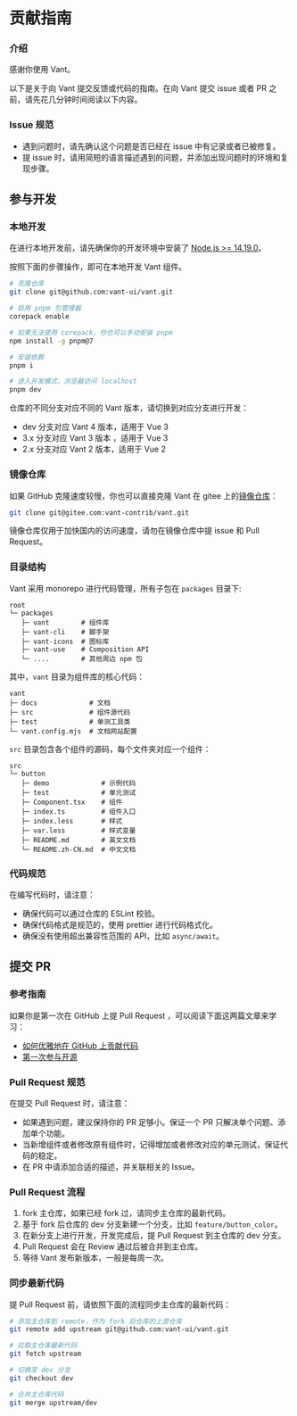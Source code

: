 # 贡献指南

### 介绍

感谢你使用 Vant。

以下是关于向 Vant 提交反馈或代码的指南。在向 Vant 提交 issue 或者 PR 之前，请先花几分钟时间阅读以下内容。

### Issue 规范

- 遇到问题时，请先确认这个问题是否已经在 issue 中有记录或者已被修复。
- 提 issue 时，请用简短的语言描述遇到的问题，并添加出现问题时的环境和复现步骤。

## 参与开发

### 本地开发

在进行本地开发前，请先确保你的开发环境中安装了 [Node.js >= 14.19.0](https://nodejs.org)。

按照下面的步骤操作，即可在本地开发 Vant 组件。

```bash
# 克隆仓库
git clone git@github.com:vant-ui/vant.git

# 启用 pnpm 包管理器
corepack enable

# 如果无法使用 corepack，你也可以手动安装 pnpm
npm install -g pnpm@7

# 安装依赖
pnpm i

# 进入开发模式，浏览器访问 localhost
pnpm dev
```

仓库的不同分支对应不同的 Vant 版本，请切换到对应分支进行开发：

- dev 分支对应 Vant 4 版本，适用于 Vue 3
- 3.x 分支对应 Vant 3 版本 ，适用于 Vue 3
- 2.x 分支对应 Vant 2 版本，适用于 Vue 2

### 镜像仓库

如果 GitHub 克隆速度较慢，你也可以直接克隆 Vant 在 gitee 上的[镜像仓库](https://gitee.com/vant-contrib/vant)：

```bash
git clone git@gitee.com:vant-contrib/vant.git
```

镜像仓库仅用于加快国内的访问速度，请勿在镜像仓库中提 issue 和 Pull Request。

### 目录结构

Vant 采用 monorepo 进行代码管理，所有子包在 `packages` 目录下:

```
root
└─ packages
   ├─ vant        # 组件库
   ├─ vant-cli    # 脚手架
   ├─ vant-icons  # 图标库
   ├─ vant-use    # Composition API
   └─ ....        # 其他周边 npm 包
```

其中，`vant` 目录为组件库的核心代码：

```
vant
├─ docs             # 文档
├─ src              # 组件源代码
├─ test             # 单测工具类
└─ vant.config.mjs  # 文档网站配置
```

`src` 目录包含各个组件的源码，每个文件夹对应一个组件：

```
src
└─ button
   ├─ demo             # 示例代码
   ├─ test             # 单元测试
   ├─ Component.tsx    # 组件
   ├─ index.ts         # 组件入口
   ├─ index.less       # 样式
   ├─ var.less         # 样式变量
   ├─ README.md        # 英文文档
   └─ README.zh-CN.md  # 中文文档
```

### 代码规范

在编写代码时，请注意：

- 确保代码可以通过仓库的 ESLint 校验。
- 确保代码格式是规范的，使用 prettier 进行代码格式化。
- 确保没有使用超出兼容性范围的 API，比如 `async/await`。

## 提交 PR

### 参考指南

如果你是第一次在 GitHub 上提 Pull Request ，可以阅读下面这两篇文章来学习：

- [如何优雅地在 GitHub 上贡献代码](https://segmentfault.com/a/1190000000736629)
- [第一次参与开源](https://github.com/firstcontributions/first-contributions/blob/master/translations/README.chs.md)

### Pull Request 规范

在提交 Pull Request 时，请注意：

- 如果遇到问题，建议保持你的 PR 足够小。保证一个 PR 只解决单个问题、添加单个功能。
- 当新增组件或者修改原有组件时，记得增加或者修改对应的单元测试，保证代码的稳定。
- 在 PR 中请添加合适的描述，并关联相关的 Issue。

### Pull Request 流程

1. fork 主仓库，如果已经 fork 过，请同步主仓库的最新代码。
2. 基于 fork 后仓库的 dev 分支新建一个分支，比如 `feature/button_color`。
3. 在新分支上进行开发，开发完成后，提 Pull Request 到主仓库的 dev 分支。
4. Pull Request 会在 Review 通过后被合并到主仓库。
5. 等待 Vant 发布新版本，一般是每周一次。

### 同步最新代码

提 Pull Request 前，请依照下面的流程同步主仓库的最新代码：

```bash
# 添加主仓库到 remote，作为 fork 后仓库的上游仓库
git remote add upstream git@github.com:vant-ui/vant.git

# 拉取主仓库最新代码
git fetch upstream

# 切换至 dev 分支
git checkout dev

# 合并主仓库代码
git merge upstream/dev
```
